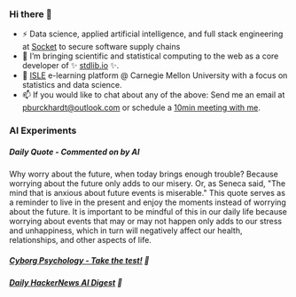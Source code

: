 ### Hi there 👋

-   ⚡ Data science, applied artificial intelligence, and full stack engineering at [Socket](https://socket.dev) to secure software supply chains
-   🔭 I’m bringing scientific and statistical computing to the web as a core developer of ✨ [stdlib.io](https://stdlib.io) ✨.
-   📖 [ISLE](https://stat.cmu.edu/isle) e-learning platform @ Carnegie Mellon University with a focus on statistics and data science.
-   📫 If you would like to chat about any of the above: Send me an email at [pburckhardt@outlook.com](mailto:pburckhardt@outlook.com) or schedule a [10min meeting with me](https://cal.com/philipp-burckhardt/10min).

### AI Experiments

##### Daily Quote - Commented on by AI

<!-- <quote> -->

Why worry about the future, when today brings enough trouble? Because worrying about the future only adds to our misery. Or, as Seneca said, "The mind that is anxious about future events is miserable." This quote serves as a reminder to live in the present and enjoy the moments instead of worrying about the future. It is important to be mindful of this in our daily life because worrying about events that may or may not happen only adds to our stress and unhappiness, which in turn will negatively affect our health, relationships, and other aspects of life.

<!-- </quote> -->

##### [Cyborg Psychology - Take the test!](http://cyborg-psychology.com/) 🚀 
##### [Daily HackerNews AI Digest](https://ai-digest.vercel.app/) :brain:

